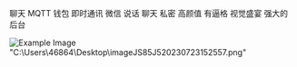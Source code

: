 聊天 MQTT 钱包 即时通讯 微信 说话 聊天 私密  高颜值 有逼格 视觉盛宴 强大的后台
 
![Example Image](https://zhengxin-pub.cdn.bcebos.com/mark/cba8025a7ffd40ecd9ff27dcca358d89_fullsize.jpeg)
"C:\Users\46864\Desktop\imageJS85J520230723152557.png"
